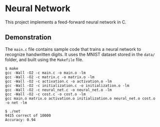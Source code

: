 # Neural Network

This project implements a feed-forward neural network in C.

## Demonstration

The `main.c` file contains sample code that trains a neural network to recognize
handwritten digits. It uses the MNIST dataset stored in the `data/` folder, and 
built using the `Makefile` file.

```
$ make
gcc -Wall -O2 -c main.c -o main.o -lm
gcc -Wall -O2 -c matrix.c -o matrix.o -lm
gcc -Wall -O2 -c activation.c -o activation.o -lm
gcc -Wall -O2 -c initialization.c -o initialization.o -lm
gcc -Wall -O2 -c neural_net.c -o neural_net.o -lm
gcc -Wall -O2 -c cost.c -o cost.o -lm
gcc main.o matrix.o activation.o initialization.o neural_net.o cost.o -o net -lm

$ ./net
9415 correct of 10000
Accuracy: 0.94
```
